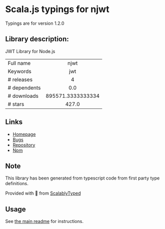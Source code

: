 
# Scala.js typings for njwt

Typings are for version 1.2.0

## Library description:
JWT Library for Node.js

|                    |                 |
| ------------------ | :-------------: |
| Full name          | njwt |
| Keywords           | jwt |
| # releases         | 4 |
| # dependents       | 0.0 |
| # downloads        | 895571.3333333334 |
| # stars            | 427.0 |

## Links
- [Homepage](https://github.com/jwtk/njwt)
- [Bugs](https://github.com/jwtk/njwt/issues)
- [Repository](https://github.com/jwtk/njwt)
- [Npm](https://www.npmjs.com/package/njwt)
    


## Note
This library has been generated from typescript code from first party type definitions.

Provided with :purple_heart: from [ScalablyTyped](https://github.com/oyvindberg/ScalablyTyped)

## Usage
See [the main readme](../../readme.md) for instructions.


